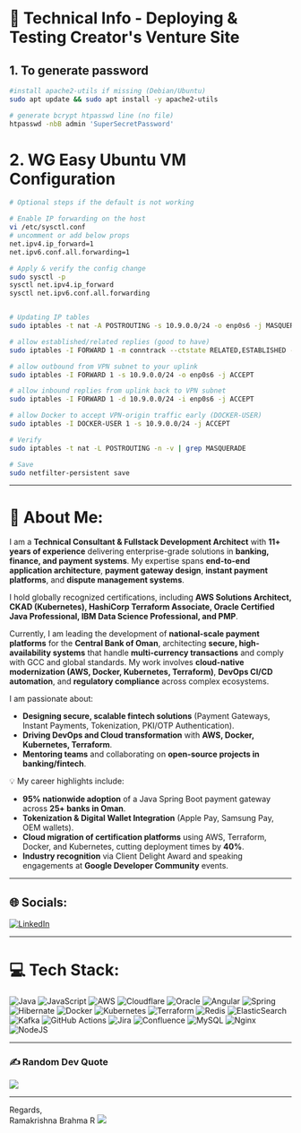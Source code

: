# 🚀 Technical Info - Deploying & Testing Creator's Venture Site

## 1. To generate password

```bash
#install apache2-utils if missing (Debian/Ubuntu)
sudo apt update && sudo apt install -y apache2-utils

# generate bcrypt htpasswd line (no file)
htpasswd -nbB admin 'SuperSecretPassword'
```

# 2. WG Easy Ubuntu VM Configuration

```bash
# Optional steps if the default is not working

# Enable IP forwarding on the host
vi /etc/sysctl.conf
# uncomment or add below props
net.ipv4.ip_forward=1
net.ipv6.conf.all.forwarding=1

# Apply & verify the config change
sudo sysctl -p
sysctl net.ipv4.ip_forward
sysctl net.ipv6.conf.all.forwarding


# Updating IP tables
sudo iptables -t nat -A POSTROUTING -s 10.9.0.0/24 -o enp0s6 -j MASQUERADE

# allow established/related replies (good to have)
sudo iptables -I FORWARD 1 -m conntrack --ctstate RELATED,ESTABLISHED -j ACCEPT

# allow outbound from VPN subnet to your uplink
sudo iptables -I FORWARD 1 -s 10.9.0.0/24 -o enp0s6 -j ACCEPT

# allow inbound replies from uplink back to VPN subnet
sudo iptables -I FORWARD 1 -d 10.9.0.0/24 -i enp0s6 -j ACCEPT

# allow Docker to accept VPN-origin traffic early (DOCKER-USER)
sudo iptables -I DOCKER-USER 1 -s 10.9.0.0/24 -j ACCEPT

# Verify
sudo iptables -t nat -L POSTROUTING -n -v | grep MASQUERADE

# Save
sudo netfilter-persistent save

```

---
# 💫 About Me:

I am a **Technical Consultant & Fullstack Development Architect** with **11+ years of experience** delivering enterprise-grade solutions in **banking, finance, and payment systems**. My expertise spans **end-to-end application architecture**, **payment gateway design**, **instant payment platforms**, and **dispute management systems**.  

I hold globally recognized certifications, including **AWS Solutions Architect, CKAD (Kubernetes), HashiCorp Terraform Associate, Oracle Certified Java Professional, IBM Data Science Professional, and PMP**.  

Currently, I am leading the development of **national-scale payment platforms** for the **Central Bank of Oman**, architecting **secure, high-availability systems** that handle **multi-currency transactions** and comply with GCC and global standards. My work involves **cloud-native modernization (AWS, Docker, Kubernetes, Terraform)**, **DevOps CI/CD automation**, and **regulatory compliance** across complex ecosystems.  

I am passionate about:
- **Designing secure, scalable fintech solutions** (Payment Gateways, Instant Payments, Tokenization, PKI/OTP Authentication).  
- **Driving DevOps and Cloud transformation** with **AWS, Docker, Kubernetes, Terraform**.  
- **Mentoring teams** and collaborating on **open-source projects in banking/fintech**.  

💡 My career highlights include:  
- **95% nationwide adoption** of a Java Spring Boot payment gateway across **25+ banks in Oman**.  
- **Tokenization & Digital Wallet Integration** (Apple Pay, Samsung Pay, OEM wallets).  
- **Cloud migration of certification platforms** using AWS, Terraform, Docker, and Kubernetes, cutting deployment times by **40%**.  
- **Industry recognition** via Client Delight Award and speaking engagements at **Google Developer Community** events.  

---

## 🌐 Socials:

[![LinkedIn](https://img.shields.io/badge/LinkedIn-%230077B5.svg?logo=linkedin&logoColor=white)](https://www.linkedin.com/in/ram-lin/)

---

# 💻 Tech Stack:

![Java](https://img.shields.io/badge/java-%23ED8B00.svg?style=for-the-badge&logo=openjdk&logoColor=white) 
![JavaScript](https://img.shields.io/badge/javascript-%23323330.svg?style=for-the-badge&logo=javascript&logoColor=%23F7DF1E) 
![AWS](https://img.shields.io/badge/AWS-%23FF9900.svg?style=for-the-badge&logo=amazon-aws&logoColor=white) 
![Cloudflare](https://img.shields.io/badge/Cloudflare-F38020?style=for-the-badge&logo=Cloudflare&logoColor=white) 
![Oracle](https://img.shields.io/badge/Oracle-F80000?style=for-the-badge&logo=oracle&logoColor=white) 
![Angular](https://img.shields.io/badge/angular-%23DD0031.svg?style=for-the-badge&logo=angular&logoColor=white) 
![Spring](https://img.shields.io/badge/spring-%236DB33F.svg?style=for-the-badge&logo=spring&logoColor=white) 
![Hibernate](https://img.shields.io/badge/Hibernate-59666C?style=for-the-badge&logo=Hibernate&logoColor=white) 
![Docker](https://img.shields.io/badge/docker-%230db7ed.svg?style=for-the-badge&logo=docker&logoColor=white) 
![Kubernetes](https://img.shields.io/badge/kubernetes-%23326ce5.svg?style=for-the-badge&logo=kubernetes&logoColor=white) 
![Terraform](https://img.shields.io/badge/terraform-%235835CC.svg?style=for-the-badge&logo=terraform&logoColor=white) 
![Redis](https://img.shields.io/badge/redis-%23DD0031.svg?style=for-the-badge&logo=redis&logoColor=white) 
![ElasticSearch](https://img.shields.io/badge/-ElasticSearch-005571?style=for-the-badge&logo=elasticsearch) 
![Kafka](https://img.shields.io/badge/Kafka-000?style=for-the-badge&logo=apache-kafka&logoColor=white) 
![GitHub Actions](https://img.shields.io/badge/github%20actions-%232671E5.svg?style=for-the-badge&logo=githubactions&logoColor=white) 
![Jira](https://img.shields.io/badge/jira-%230A0FFF.svg?style=for-the-badge&logo=jira&logoColor=white) 
![Confluence](https://img.shields.io/badge/confluence-%23172BF4.svg?style=for-the-badge&logo=confluence&logoColor=white) 
![MySQL](https://img.shields.io/badge/mysql-4479A1.svg?style=for-the-badge&logo=mysql&logoColor=white) 
![Nginx](https://img.shields.io/badge/nginx-%23009639.svg?style=for-the-badge&logo=nginx&logoColor=white) 
![NodeJS](https://img.shields.io/badge/node.js-6DA55F?style=for-the-badge&logo=node.js&logoColor=white)

---

### ✍️ Random Dev Quote

![](https://quotes-github-readme.vercel.app/api?type=horizontal&theme=radical)

---
Regards,  
Ramakrishna Brahma R
[![](https://visitcount.itsvg.in/api?id=ramakrishna-89&icon=0&color=0)](https://visitcount.itsvg.in)